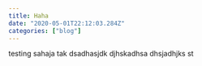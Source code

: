 ```yaml
---
title: Haha
date: "2020-05-01T22:12:03.284Z"
categories: ["blog"]
---
```


testing sahaja tak
dsadhasjdk
djhskadhsa
dhsjadhjks
st
